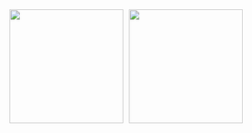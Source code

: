 <div style="display: flex; align-items: center; gap: 10px;">
    <a>
        <img height="200" style="object-fit: contain;" src="https://githubstats-teal.vercel.app/api?custom_title=GitHub%20Stats&username=karolzmijewski&theme=transparent&show_icons=true" />
    </a>
    <a>
        <img height="200" style="object-fit: contain;" src="https://githubstats-teal.vercel.app/api/top-langs/?username=karolzmijewski&layout=compact" />
    </a>
</div>